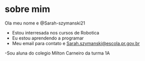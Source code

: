 # sobre mim
Ola meu nome e @Sarah-szymanski21
- Estou interresada nos cursos de Robotica 
- Eu estou aprendendo a programar 
- Meu email para contato e Sarah.szymanski@escola.pr.gov.br

-Sou aluna do colegio Milton Carneiro da turma 1A
